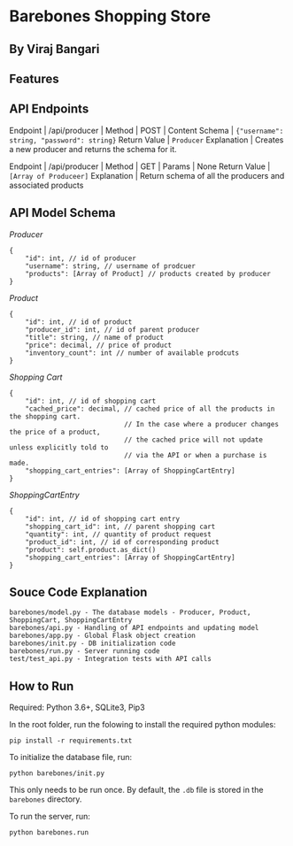 # Barebones Shopping Store
## By Viraj Bangari

## Features

## API Endpoints
Endpoint | /api/producer |
Method | POST |
Content Schema | `{"username": string, "password": string}`
Return Value | `Producer`
Explanation | Creates a new producer and returns the schema for it.

Endpoint | /api/producer |
Method | GET |
Params | None
Return Value | `[Array of Produceer]`
Explanation | Return schema of all the producers and associated products

## API Model Schema
*Producer*
```
{
    "id": int, // id of producer
    "username": string, // username of prodcuer
    "products": [Array of Product] // products created by producer
}
```

*Product*
```
{
    "id": int, // id of product
    "producer_id": int, // id of parent producer
    "title": string, // name of product
    "price": decimal, // price of product
    "inventory_count": int // number of available prodcuts
}
```

*Shopping Cart*
```
{
    "id": int, // id of shopping cart
    "cached_price": decimal, // cached price of all the products in the shopping cart.
                             // In the case where a producer changes the price of a product,
                             // the cached price will not update unless explicitly told to
                             // via the API or when a purchase is made.
    "shopping_cart_entries": [Array of ShoppingCartEntry]
}
```

*ShoppingCartEntry*
```
{
    "id": int, // id of shopping cart entry
    "shopping_cart_id": int, // parent shopping cart
    "quantity": int, // quantity of product request
    "product_id": int, // id of corresponding product
    "product": self.product.as_dict()
    "shopping_cart_entries": [Array of ShoppingCartEntry]
}

```


## Souce Code Explanation
```
barebones/model.py - The database models - Producer, Product, ShoppingCart, ShoppingCartEntry
barebones/api.py - Handling of API endpoints and updating model
barebones/app.py - Global Flask object creation
barebones/init.py - DB initialization code
barebones/run.py - Server running code
test/test_api.py - Integration tests with API calls
```

## How to Run
Required: Python 3.6+, SQLite3, Pip3

In the root folder, run the folowing to install the required python modules:
```
pip install -r requirements.txt
```

To initialize the database file, run:
```
python barebones/init.py
```
This only needs to be run once. By default, the `.db` file is stored in the `barebones` directory.

To run the server, run:
```
python barebones.run
```
